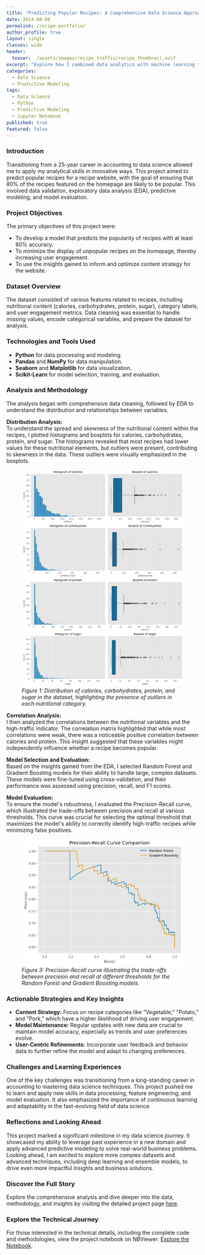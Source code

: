 ```yaml
---
title: "Predicting Popular Recipes: A Comprehensive Data Science Approach"
date: 2024-08-08
permalink: /recipe-portfolio/
author_profile: true
layout: single
classes: wide
header:
  teaser:  /assets/images/recipe_traffic/recipe_thumbnail.avif 
excerpt: "Explore how I combined data analytics with machine learning to drive user engagement and improve digital content strategies."
categories:
  - Data Science
  - Predictive Modeling
tags:
  - Data Science
  - Python
  - Predictive Modeling
  - Jupyter Notebook
published: true
featured: false
---
```


### Introduction
Transitioning from a 25-year career in accounting to data science allowed me to apply my analytical skills in innovative ways. This project aimed to predict popular recipes for a recipe website, with the goal of ensuring that 80% of the recipes featured on the homepage are likely to be popular. This involved data validation, exploratory data analysis (EDA), predictive modeling, and model evaluation.

### Project Objectives
The primary objectives of this project were:
- To develop a model that predicts the popularity of recipes with at least 80% accuracy.
- To minimize the display of unpopular recipes on the homepage, thereby increasing user engagement.
- To use the insights gained to inform and optimize content strategy for the website.

### Dataset Overview
The dataset consisted of various features related to recipes, including nutritional content (calories, carbohydrates, protein, sugar), category labels, and user engagement metrics. Data cleaning was essential to handle missing values, encode categorical variables, and prepare the dataset for analysis.

### Technologies and Tools Used
- **Python** for data processing and modeling.
- **Pandas** and **NumPy** for data manipulation.
- **Seaborn** and **Matplotlib** for data visualization.
- **Scikit-Learn** for model selection, training, and evaluation.

### Analysis and Methodology
The analysis began with comprehensive data cleaning, followed by EDA to understand the distribution and relationships between variables.

**Distribution Analysis:**  
To understand the spread and skewness of the nutritional content within the recipes, I plotted histograms and boxplots for calories, carbohydrates, protein, and sugar. The histograms revealed that most recipes had lower values for these nutritional elements, but outliers were present, contributing to skewness in the data. These outliers were visually emphasized in the boxplots.

<figure>
  <img src="/assets/images/recipe_traffic/distributions.png" alt="Distribution of Nutritional Content">
  <figcaption style="text-align:left;"><em>Figure 1: Distribution of calories, carbohydrates, protein, and sugar in the dataset, highlighting the presence of outliers in each nutritional category.</em></figcaption>
</figure>

**Correlation Analysis:**  
I then analyzed the correlations between the nutritional variables and the high-traffic indicator. The correlation matrix highlighted that while most correlations were weak, there was a noticeable positive correlation between calories and protein. This insight suggested that these variables might independently influence whether a recipe becomes popular.

**Model Selection and Evaluation:**  
Based on the insights gained from the EDA, I selected Random Forest and Gradient Boosting models for their ability to handle large, complex datasets. These models were fine-tuned using cross-validation, and their performance was assessed using precision, recall, and F1 scores.

**Model Evaluation:**  
To ensure the model's robustness, I evaluated the Precision-Recall curve, which illustrated the trade-offs between precision and recall at various thresholds. This curve was crucial for selecting the optimal threshold that maximizes the model's ability to correctly identify high-traffic recipes while minimizing false positives.

<figure>
  <img src="/assets/images/recipe_traffic/precision_recall_curve.png" alt="Precision-Recall Curve">
  <figcaption style="text-align:left;"><em>Figure 3: Precision-Recall curve illustrating the trade-offs between precision and recall at different thresholds for the Random Forest and Gradient Boosting models.</em></figcaption>
</figure>

### Actionable Strategies and Key Insights
- **Content Strategy:** Focus on recipe categories like "Vegetable," "Potato," and "Pork," which have a higher likelihood of driving user engagement.
- **Model Maintenance:** Regular updates with new data are crucial to maintain model accuracy, especially as trends and user preferences evolve.
- **User-Centric Refinements:** Incorporate user feedback and behavior data to further refine the model and adapt to changing preferences.

### Challenges and Learning Experiences
One of the key challenges was transitioning from a long-standing career in accounting to mastering data science techniques. This project pushed me to learn and apply new skills in data processing, feature engineering, and model evaluation. It also emphasized the importance of continuous learning and adaptability in the fast-evolving field of data science.

### Reflections and Looking Ahead
This project marked a significant milestone in my data science journey. It showcased my ability to leverage past experience in a new domain and apply advanced predictive modeling to solve real-world business problems. Looking ahead, I am excited to explore more complex datasets and advanced techniques, including deep learning and ensemble models, to drive even more impactful insights and business solutions.

### Discover the Full Story
Explore the comprehensive analysis and dive deeper into the data, methodology, and insights by visiting the detailed project page [here](/recipe-post/).

### Explore the Technical Journey
For those interested in the technical details, including the complete code and methodologies, view the project notebook on NBViewer: [Explore the Notebook](https://nbviewer.org/github/timothyrobbinscpa/recipe_site_traffic/blob/main/src/recipe_site_traffic.ipynb?flush_cache=true).
